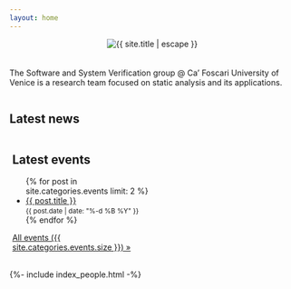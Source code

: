 ```yaml
---
layout: home
---
```


<center>
	<img src="{{ site.baseurl }}/images/ssv.png" alt="{{ site.title | escape }}" style="max-height: 200px; margin-bottom: 20px;"/>
</center>

The Software and System Verification group @ Ca’ Foscari University of Venice is a research team focused on static analysis and its applications.

<style>
.column {
	float: left;
	width: 49.4%;
}

/* Clear floats after the columns */
.row:after {
	content: "";
	display: table;
	clear: both;
}
</style>

<div class="row">
	<div class="column" style="margin-right: 5px">
		<h2>Latest news</h2>
	</div>
  	<div class="column" style="margin-left: 5px">
  		<h2>Latest events</h2>
		<ul class="list-page">
{% for post in site.categories.events limit: 2 %}
			<li>
				<a href="{{ post.url }}">{{ post.title }}</a><br/>
				<small>{{ post.date | date: "%-d %B %Y" }}</small>
			</li>
{% endfor %}
		</ul>
		<a href="{{ site.baseurl }}/events/">All events ({{ site.categories.events.size }}) »</a><br><br>
	</div>
</div> 

{%- include index_people.html -%}
